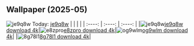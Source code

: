 ## Wallpaper (2025-05)
![je9q8w](https://w.wallhaven.cc/full/je/wallhaven-je9q8w.jpg) Today: [je9q8w](https://th.wallhaven.cc/small/je/je9q8w.jpg)
|      |      |      |
| :----: | :----: | :----: |
|![je9q8w](https://th.wallhaven.cc/small/je/je9q8w.jpg)[je9q8w download 4k](https://wallhaven.cc/w/je9q8w)|![e8zpro](https://th.wallhaven.cc/small/e8/e8zpro.jpg)[e8zpro download 4k](https://wallhaven.cc/w/e8zpro)|![og9wlm](https://th.wallhaven.cc/small/og/og9wlm.jpg)[og9wlm download 4k](https://wallhaven.cc/w/og9wlm)|
|![8g78l1](https://th.wallhaven.cc/small/8g/8g78l1.jpg)[8g78l1 download 4k](https://wallhaven.cc/w/8g78l1)|